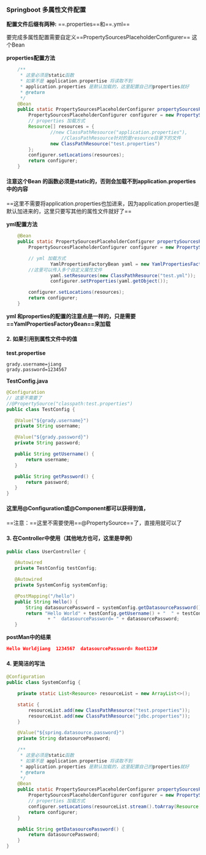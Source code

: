 ### Springboot 多属性文件配置

**配置文件后缀有两种:** ==.properties==和==.yml==



要完成多属性配置需要自定义==PropertySourcesPlaceholderConfigurer== 这个Bean



**properties配置方法**

```java
    /**
     * 这里必须是static函数
     * 如果不是 application.propertise 将读取不到
     * application.properties 是默认加载的，这里配置自己的properties就好
     * @return
     */
    @Bean
    public static PropertySourcesPlaceholderConfigurer propertySourcesPlaceholderConfigurer() {
        PropertySourcesPlaceholderConfigurer configurer = new PropertySourcesPlaceholderConfigurer();
        // properties 加载方式
        Resource[] resources = {
                //new ClassPathResource("application.properties"),
          			//ClassPathResource针对的是resource目录下的文件
                new ClassPathResource("test.properties")
        };
        configurer.setLocations(resources);
        return configurer;
    }
```

#### 注意这个Bean 的函数必须是static的，否则会加载不到application.properties中的内容

==这里不需要将application.properties也加进来，因为application.properties是默认加进来的，这里只要写其他的属性文件就好了==



**yml配置方法**

```java
    @Bean
    public static PropertySourcesPlaceholderConfigurer propertySourcesPlaceholderConfigurer() {
        PropertySourcesPlaceholderConfigurer configurer = new PropertySourcesPlaceholderConfigurer();

        // yml 加载方式
				YamlPropertiesFactoryBean yaml = new YamlPropertiesFactoryBean();
      	//这里可以传入多个自定义属性文件
				yaml.setResources(new ClassPathResource("test.yml"));
				configurer.setProperties(yaml.getObject());

        configurer.setLocations(resources);
        return configurer;
    }
```



**yml 和properties的配置的注意点是一样的，只是需要==YamlPropertiesFactoryBean==来加载**



#### 2. 如果引用到属性文件中的值

**test.propertise**

```properties
grady.username=jiang
grady.password=1234567
```

**TestConfig.java**

 ```java
@Configuration
// 这里不需要了
//@PropertySource("classpath:test.properties")
public class TestConfig {

    @Value("${grady.username}")
    private String username;

    @Value("${grady.password}")
    private String password;

    public String getUsername() {
        return username;
    }

    public String getPassword() {
        return password;
    }
}

 ```

#### 这里用@Configuration或@Component都可以获得到值，

==注意：==这里不需要使用==@PropertySource==了，直接用就可以了



#### 3. 在Controller中使用（其他地方也可，这里是举例）

 ```java
public class UserController {

    @Autowired
    private TestConfig testConfig;

    @Autowired
    private SystemConfig systemConfig;

    @PostMapping("/hello")
    public String Hello() {
        String datasourcePassword = systemConfig.getDatasourcePassword();
        return "Hello World" + testConfig.getUsername() + "  " + testConfig.getPassword()
                + "  datasourcePassword= " + datasourcePassword;
    }
 ```



**postMan中的结果**

```json
Hello Worldjiang  1234567  datasourcePassword= Root123#
```



#### 4. 更简洁的写法

```java
@Configuration
public class SystemConfig {

    private static List<Resource> resourceList = new ArrayList<>();

    static {
        resourceList.add(new ClassPathResource("test.properties"));
        resourceList.add(new ClassPathResource("jdbc.properties"));
    }

    @Value("${spring.datasource.password}")
    private String datasourcePassword;

    /**
     * 这里必须是static函数
     * 如果不是 application.propertise 将读取不到
     * application.properties 是默认加载的，这里配置自己的properties就好
     * @return
     */
    @Bean
    public static PropertySourcesPlaceholderConfigurer propertySourcesPlaceholderConfigurer() {
        PropertySourcesPlaceholderConfigurer configurer = new PropertySourcesPlaceholderConfigurer();
        // properties 加载方式
        configurer.setLocations(resourceList.stream().toArray(Resource[]::new));
        return configurer;
    }

    public String getDatasourcePassword() {
        return datasourcePassword;
    }
}
```

